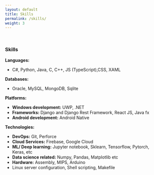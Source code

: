```yaml
---
layout: default
title: Skills 
permalink: /skills/
weight: 3
---
```

<br/>

### **Skills**
**Languages:**
- C#, Python, Java, C, C++, JS (TypeScript),CSS, XAML 

**Databases:**
- Oracle, MySQL, MongoDB, Sqlite

**Platforms:**
- **Windows development:** UWP, .NET
- **Frameworks:** Django and Django Rest Framework, React JS, Java fx
- **Android development:** Android Native

**Technologies:**
- **DevOps:** Git, Perforce
- **Cloud Services:** Firebase, Google Cloud
- **ML/ Deep learning:** Jupyter notebook, Sklearn, Tensorflow, Pytorch, Keras, etc
- **Data science related:** Numpy, Pandas, Matplotlib etc
- **Hardware:** Assembly, MIPS, Arduino
- Linux server configuration, Shell scripting, Makefile
